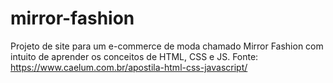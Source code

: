 # mirror-fashion
Projeto de site para um e-commerce de moda chamado Mirror Fashion com intuito de aprender os conceitos de HTML, CSS e JS. Fonte: https://www.caelum.com.br/apostila-html-css-javascript/
